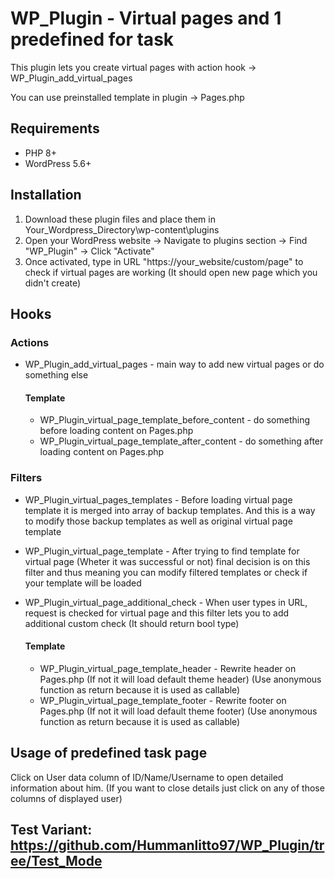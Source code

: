 # WP_Plugin - Virtual pages and 1 predefined for task

This plugin lets you create virtual pages with action hook -> WP_Plugin_add_virtual_pages

You can use preinstalled template in plugin -> Pages.php

## Requirements
- PHP 8+
- WordPress 5.6+

## Installation
1. Download these plugin files and place them in Your_Wordpress_Directory\wp-content\plugins
2. Open your WordPress website -> Navigate to plugins section -> Find "WP_Plugin" -> Click "Activate"
3. Once activated, type in URL "https://your_website/custom/page" to check if virtual pages are working (It should open new page which you didn't create)

## Hooks
### Actions
- WP_Plugin_add_virtual_pages - main way to add new virtual pages or do something else
  #### Template
  - WP_Plugin_virtual_page_template_before_content - do something before loading content on Pages.php
  - WP_Plugin_virtual_page_template_after_content - do something after loading content on Pages.php
### Filters
- WP_Plugin_virtual_pages_templates - Before loading virtual page template it is merged into array of backup templates. And this is a way to modify those backup templates as well as original virtual page template
- WP_Plugin_virtual_page_template - After trying to find template for virtual page (Wheter it was successful or not) final decision is on this filter and thus meaning you can modify filtered templates or check if your template will be loaded
- WP_Plugin_virtual_page_additional_check - When user types in URL, request is checked for virtual page and this filter lets you to add additional custom check (It should return bool type)

  #### Template
  - WP_Plugin_virtual_page_template_header - Rewrite header on Pages.php (If not it will load default theme header) 
  (Use anonymous function as return because it is used as callable)
  - WP_Plugin_virtual_page_template_footer - Rewrite footer on Pages.php (If not it will load default theme footer) 
  (Use anonymous function as return because it is used as callable)
## Usage of predefined task page
Click on User data column of ID/Name/Username to open detailed information about him. (If you want to close details just click on any of those columns of displayed user)

## Test Variant: https://github.com/Hummanlitto97/WP_Plugin/tree/Test_Mode
